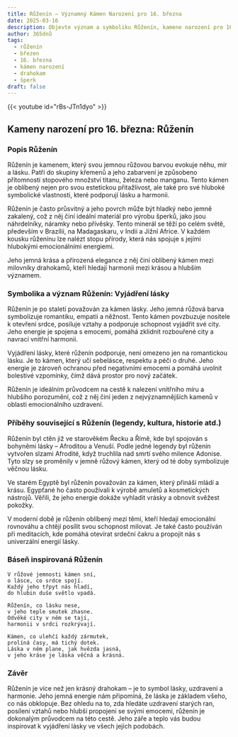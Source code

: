```yaml
---
title: Růženín – Významný Kámen Narození pro 16. března
date: 2025-03-16
description: Objevte význam a symboliku Růženín, kamene narození pro 16. března, který symbolizuje Vyjádření lásky. Přečtěte si legendy a inspirující příběhy.
author: 365dnů
tags:
  - růženín
  - březen
  - 16. března
  - kámen narození
  - drahokam
  - šperk
draft: false
---
```


{{< youtube id="rBs-JTn1dyo" >}}

## Kameny narození pro 16. března: Růženín

### Popis Růženín

Růženín je kamenem, který svou jemnou růžovou barvou evokuje něhu, mír a lásku. Patří do skupiny křemenů a jeho zabarvení je způsobeno přítomností stopového množství titanu, železa nebo manganu. Tento kámen je oblíbený nejen pro svou estetickou přitažlivost, ale také pro své hluboké symbolické vlastnosti, které podporují lásku a harmonii.

Růženín je často průsvitný a jeho povrch může být hladký nebo jemně zakalený, což z něj činí ideální materiál pro výrobu šperků, jako jsou náhrdelníky, náramky nebo přívěsky. Tento minerál se těží po celém světě, především v Brazílii, na Madagaskaru, v Indii a Jižní Africe. V každém kousku růženínu lze nalézt stopu přírody, která nás spojuje s jejími hlubokými emocionálními energiemi.

Jeho jemná krása a přirozená elegance z něj činí oblíbený kámen mezi milovníky drahokamů, kteří hledají harmonii mezi krásou a hlubším významem.

### Symbolika a význam Růženín: Vyjádření lásky

Růženín je po staletí považován za kámen lásky. Jeho jemná růžová barva symbolizuje romantiku, empatii a něžnost. Tento kámen povzbuzuje nositele k otevření srdce, posiluje vztahy a podporuje schopnost vyjádřit své city. Jeho energie je spojena s emocemi, pomáhá zklidnit rozbouřené city a navrací vnitřní harmonii.

Vyjádření lásky, které růženín podporuje, není omezeno jen na romantickou lásku. Je to kámen, který učí sebelásce, respektu a péči o druhé. Jeho energie je zároveň ochranou před negativními emocemi a pomáhá uvolnit bolestivé vzpomínky, čímž dává prostor pro nový začátek.

Růženín je ideálním průvodcem na cestě k nalezení vnitřního míru a hlubšího porozumění, což z něj činí jeden z nejvýznamnějších kamenů v oblasti emocionálního uzdravení.

### Příběhy související s Růženín (legendy, kultura, historie atd.)

Růženín byl ctěn již ve starověkém Řecku a Římě, kde byl spojován s bohyněmi lásky – Afroditou a Venuší. Podle jedné legendy byl růženín vytvořen slzami Afrodité, když truchlila nad smrtí svého milence Adonise. Tyto slzy se proměnily v jemně růžový kámen, který od té doby symbolizuje věčnou lásku.

Ve starém Egyptě byl růženín považován za kámen, který přináší mládí a krásu. Egypťané ho často používali k výrobě amuletů a kosmetických nástrojů. Věřili, že jeho energie dokáže vyhladit vrásky a obnovit svěžest pokožky.

V moderní době je růženín oblíbený mezi těmi, kteří hledají emocionální rovnováhu a chtějí posílit svou schopnost milovat. Je také často používán při meditacích, kde pomáhá otevírat srdeční čakru a propojit nás s univerzální energií lásky.

### Báseň inspirovaná Růženín

```
V růžové jemnosti kámen sní,  
o lásce, co srdce spojí.  
Každý jeho třpyt nás hladí,  
do hlubin duše světlo vpadá.

Růženín, co lásku nese,  
v jeho teple smutek zhasne.  
Odvěké city v něm se tají,  
harmonii v srdci rozkrývají.

Kámen, co ulehčí každý zármutek,  
prolíná časy, má tichý dotek.  
Láska v něm plane, jak hvězda jasná,  
v jeho kráse je láska věčná a krásná.
```

### Závěr

Růženín je více než jen krásný drahokam – je to symbol lásky, uzdravení a harmonie. Jeho jemná energie nám připomíná, že láska je základem všeho, co nás obklopuje. Bez ohledu na to, zda hledáte uzdravení starých ran, posílení vztahů nebo hlubší propojení se svými emocemi, růženín je dokonalým průvodcem na této cestě. Jeho záře a teplo vás budou inspirovat k vyjádření lásky ve všech jejích podobách.